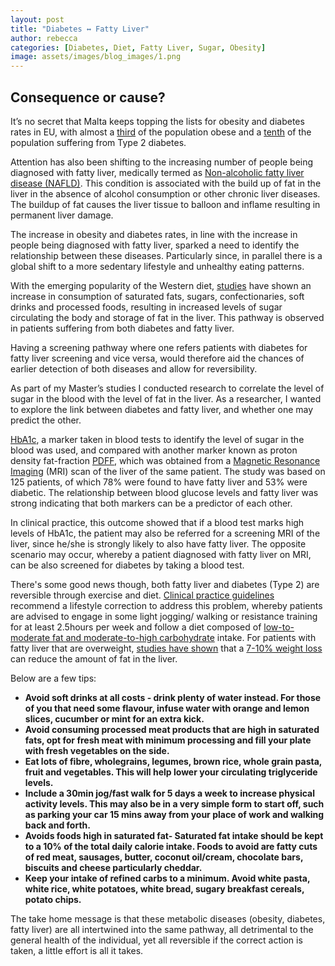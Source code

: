 ```yaml
---
layout: post
title: "Diabetes ↔ Fatty Liver"
author: rebecca
categories: [Diabetes, Diet, Fatty Liver, Sugar, Obesity]
image: assets/images/blog_images/1.png
---
```

## Consequence or cause?
It’s no secret that Malta keeps topping the lists for obesity and diabetes rates in EU, with almost a [third](https://data.worldobesity.org/country/malta-133/) of the population obese and a [tenth](https://idf.org/our-network/regions-members/europe/members/149-malta.html) of the population suffering from Type 2 diabetes.

Attention has also been shifting to the increasing number of people being diagnosed with fatty liver, medically termed as [Non-alcoholic fatty liver disease (NAFLD)](https://easl.eu/wp-content/uploads/2022/04/nafld-nash-patientguideline_web.pdf). This condition is associated with the build up of fat in the liver in the absence of alcohol consumption or other chronic liver diseases. The buildup of fat causes the liver tissue to balloon and inflame resulting in permanent liver damage.

The increase in obesity and diabetes rates, in line with the increase in people being diagnosed with fatty liver, sparked a need to identify the relationship between these diseases. Particularly since,  in parallel there is a global shift to a more sedentary lifestyle and unhealthy eating patterns. 

With the emerging popularity of the Western diet, [studies](https://www.thelancet.com/pdfs/journals/lancet/PIIS0140-6736(20)32511-3.pdf) have shown an increase in consumption of saturated fats, sugars, confectionaries, soft drinks and processed foods, resulting in increased levels of sugar circulating the body and storage of fat in the liver. This pathway is observed in patients suffering from both diabetes and fatty liver.

Having a screening pathway where one refers patients with diabetes for fatty liver screening and vice versa, would therefore aid the chances of earlier detection of both diseases and allow for reversibility. 

As part of my Master’s studies I conducted research to correlate the level of sugar in the blood with the level of fat in the liver. As a researcher, I wanted to explore the link between diabetes and fatty liver, and whether one may predict the other. 

[HbA1c](https://www.diabetes.org/diabetes/a1c/diagnosis), a marker taken in blood tests to identify the level of sugar in the blood was used, and compared with another marker known as proton density fat-fraction [PDFF](https://pubmed.ncbi.nlm.nih.gov/29660324/), which was obtained from a [Magnetic Resonance Imaging](https://www.nhs.uk/conditions/mri-scan/) (MRI) scan of the liver of the same patient. The study was based on 125 patients, of which 78% were found to have fatty liver and 53% were diabetic. The relationship between blood glucose levels and fatty liver was strong indicating that both markers can be a predictor of each other. 

In clinical practice, this outcome showed that if a blood test marks high levels of HbA1c, the patient may also be referred for  a screening MRI of the liver, since he/she is strongly likely to also have fatty liver. The opposite scenario may occur, whereby a patient diagnosed with fatty liver on MRI, can be also screened for diabetes by taking a blood test. 

There's some good news though, both fatty liver and diabetes (Type 2) are reversible through exercise and diet. [Clinical practice guidelines](https://link.springer.com/article/10.1007/s00125-016-3902-y) recommend a lifestyle correction to address this problem, whereby patients are advised to engage in some light jogging/ walking or resistance training for at least 2.5hours per week and follow a diet composed of [low-to-moderate fat and moderate-to-high carbohydrate](https://pubmed.ncbi.nlm.nih.gov/30122876/) intake. For patients with fatty liver that are overweight, [studies have shown](https://link.springer.com/article/10.1007/s00125-016-3902-y) that a [7-10% weight loss](https://www.semanticscholar.org/paper/Nonalcoholic-Fatty-Liver-Diseases-among-Recently-Butt-Hamid/d0cadca67e846c972686491a7484232e3afbd973) can reduce the amount of fat in the liver.

Below are a few tips:

- **Avoid soft drinks at all costs - drink plenty of water instead. For those of you that need some flavour, infuse water with orange and lemon slices, cucumber or mint for an extra kick.** 
- **Avoid consuming processed meat products that are high in saturated fats, opt for fresh meat with minimum processing and fill your plate with fresh vegetables on the side.** 
- **Eat lots of fibre, wholegrains, legumes, brown rice, whole grain pasta, fruit and vegetables. This will help lower your circulating triglyceride levels.**  
- **Include a 30min jog/fast walk for 5 days a week to increase physical activity levels. This may also be in a very simple form to start off, such as parking your car 15 mins away from your place of work and walking back and forth.** 
- **Avoids foods high in saturated fat- Saturated fat intake should be kept to a 10% of the total daily calorie intake. Foods to avoid are fatty cuts of red meat, sausages, butter, coconut oil/cream, chocolate bars, biscuits and cheese particularly cheddar.** 
- **Keep your intake of refined carbs to a minimum. Avoid white pasta, white rice, white potatoes, white bread, sugary breakfast cereals, potato chips.** 

The take home message is that these metabolic diseases (obesity, diabetes, fatty liver) are all intertwined into the same pathway, all detrimental to the general health of the individual, yet all reversible if the correct action is taken, a little effort is all it takes.